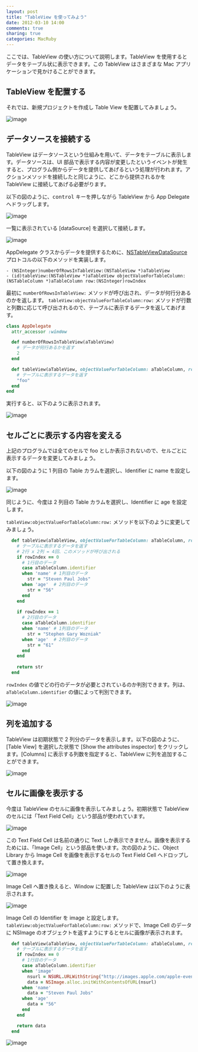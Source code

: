 ```yaml
---
layout: post
title: "TableView を使ってみよう"
date: 2012-03-10 14:00
comments: true
sharing: true
categories: MacRuby
---
```


ここでは、TableView の使い方について説明します。TableView を使用するとデータをテーブル状に表示できます。この TableView はさまざまな Mac アプリケーションで見かけることができます。


## TableView を配置する
それでは、新規プロジェクトを作成し Table View を配置してみましょう。

![image](/images/ja/tableview-basic/tableview.png)


## データソースを接続する
TableView はデータソースという仕組みを用いて、データをテーブルに表示します。データソースは、UI 部品で表示する内容が変更したというイベントが発生すると、プログラム側からデータを提供してあげるという処理が行われます。アクションメソッドを接続したと同じように、どこから提供されるかを TableView に接続してあげる必要がります。

以下の図のように、<kbd>control</kbd> キーを押しながら TableView から App Delegate へドラッグします。

![image](/images/ja/tableview-basic/connect_datasource.png)

一覧に表示されている [dataSource] を選択して接続します。

![image](/images/ja/tableview-basic/datasource.png)

AppDelegate クラスからデータを提供するために、[NSTableViewDataSource](https://developer.apple.com/library/mac/#documentation/Cocoa/Reference/ApplicationKit/Protocols/NSTableDataSource_Protocol/Reference/Reference.html) プロトコルの以下のメソッドを実装します。

```objc
- (NSInteger)numberOfRowsInTableView:(NSTableView *)aTableView
- (id)tableView:(NSTableView *)aTableView objectValueForTableColumn:(NSTableColumn *)aTableColumn row:(NSInteger)rowIndex
```

最初に `numberOfRowsInTableView:` メソッドが呼び出され、データが何行分あるのかを返します。
`tableView:objectValueForTableColumn:row:` メソッドが行数と列数に応じて呼び出されるので、テーブルに表示するデータを返してあげます。

```ruby
class AppDelegate
  attr_accessor :window

  def numberOfRowsInTableView(aTableView)
    # データが何行あるかを返す
    2
  end

  def tableView(aTableView, objectValueForTableColumn: aTableColumn, row: rowIndex)
    # テーブルに表示するデータを返す
    "foo"
  end
end
```

実行すると、以下のように表示されます。

![image](/images/ja/tableview-basic/tableview_sample1.png)


## セルごとに表示する内容を変える
上記のプログラムでは全てのセルで foo としか表示されないので、セルごとに表示するデータを変更してみましょう。

以下の図のように 1 列目の Table カラムを選択し、Identifier に name を設定します。

![image](/images/ja/tableview-basic/tableview_identifier.png)

同じように、今度は 2 列目の Table カラムを選択し、Identifier に age を設定します。

`tableView:objectValueForTableColumn:row:` メソッドを以下のように変更してみましょう。

```ruby
  def tableView(aTableView, objectValueForTableColumn: aTableColumn, row: rowIndex)
    # テーブルに表示するデータを返す
    # 2行 x 2列 = 4回、このメソッドが呼び出される
    if rowIndex == 0
      # 1行目のデータ
      case aTableColumn.identifier
      when 'name' # 1列目のデータ
        str = "Steven Paul Jobs"
      when 'age'  # 2列目のデータ
        str = "56"
      end
    end
      
    if rowIndex == 1
      # 2行目のデータ
      case aTableColumn.identifier
      when 'name' # 1列目のデータ
        str = "Stephen Gary Wozniak"
      when 'age'  # 2列目のデータ
        str = "61"
      end
    end
    
    return str
  end
```

`rowIndex` の値でどの行のデータが必要とされているのか判別できます。列は、`aTableColumn.identifier` の値によって判別できます。

![image](/images/ja/tableview-basic/tableview_sample2.png)


## 列を追加する
TableView は初期状態で 2 列分のデータを表示します。以下の図のように、[Table View] を選択した状態で [Show the attributes inspector] をクリックします。[Columns] に表示する列数を指定すると、TableView に列を追加することができます。

![image](/images/ja/tableview-basic/tableview_columns.png)


## セルに画像を表示する
今度は TableView のセルに画像を表示してみましょう。初期状態で TableView のセルには「Text Field Cell」という部品が使われています。

![image](/images/ja/tableview-basic/tableview_text_field_cell.png)

この Text Field Cell は名前の通りに Text しか表示できません。画像を表示するためには、「Image Cell」という部品を使います。次の図のように、Object Library から Image Cell を画像を表示するセルの Text Field Cell へドロップして置き換えます。

![image](/images/ja/tableview-basic/replace_to_image_cell.png)

Image Cell へ置き換えると、Window に配置した TableView は以下のように表示されます。

![image](/images/ja/tableview-basic/tableview_with_image_cell.png)

Image Cell の Identifier を image と設定します。`tableView:objectValueForTableColumn:row:` メソッドで、Image Cell のデータに NSImage のオブジェクトを返すようにするとセルに画像が表示されます。

```ruby
  def tableView(aTableView, objectValueForTableColumn: aTableColumn, row: rowIndex)
    # テーブルに表示するデータを返す
    if rowIndex == 0
      # 1行目のデータ
      case aTableColumn.identifier
      when 'image'
        nsurl = NSURL.URLWithString("http://images.apple.com/apple-events/images/overview_march2011_20110302_20110301.jpg")
        data = NSImage.alloc.initWithContentsOfURL(nsurl)
      when 'name'
        data = "Steven Paul Jobs"
      when 'age'
        data = "56"
      end
    end

    return data
  end
```

![image](/images/ja/tableview-basic/tableview_with_image_cell2.png)
